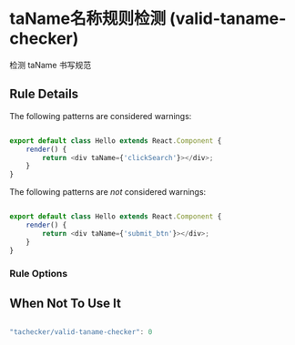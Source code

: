 # taName名称规则检测 (valid-taname-checker)

检测 taName 书写规范


## Rule Details


The following patterns are considered warnings:

```js

export default class Hello extends React.Component {
    render() {
        return <div taName={'clickSearch'}></div>;
    }
}

```

The following patterns are *not* considered warnings:

```js

export default class Hello extends React.Component {
    render() {
        return <div taName={'submit_btn'}></div>;
    }
}

```

### Rule Options

## When Not To Use It
```js

"tachecker/valid-taname-checker": 0

```
